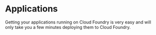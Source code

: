 # Applications

Getting your applications running on Cloud Foundry is very easy and will only take you a few minutes deploying them to Cloud Foundry.

